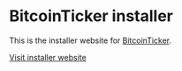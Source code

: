 # BitcoinTicker installer

This is the installer website for [BitcoinTicker](https://github.com/pieterjm/BitcoinTicker).

[Visit installer website](https://pieterjm.github.com/BitcoinTicker/installer/)
